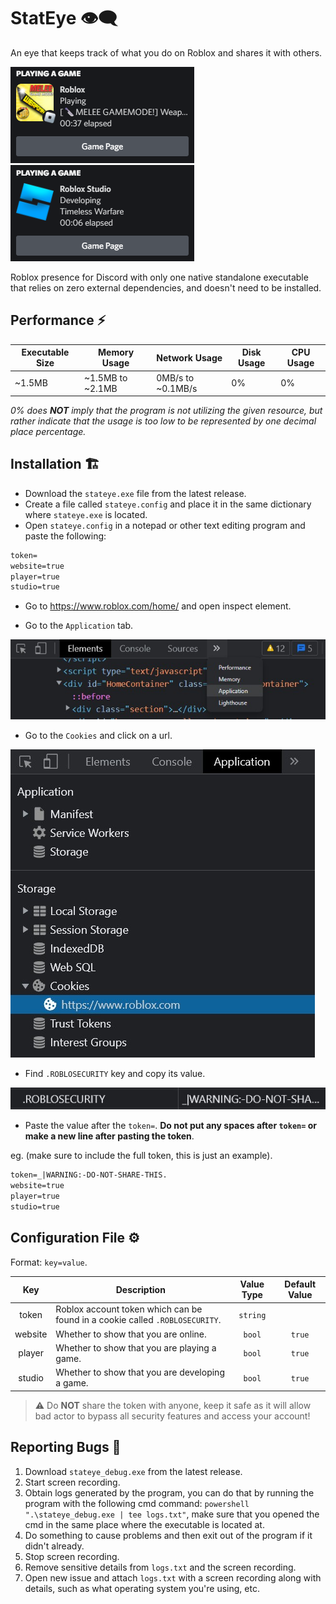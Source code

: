 # StatEye :eye_speech_bubble:

An eye that keeps track of what you do on Roblox and shares it with others.

![application](res/roblox-presence.png) ![application](res/roblox-studio-presence.png)

Roblox presence for Discord with only one native standalone executable that relies on zero external dependencies, and doesn't need to be installed.

## Performance :zap:

| Executable Size | Memory Usage     | Network Usage     | Disk Usage | CPU Usage |
|-----------------|------------------|-------------------|------------|-----------|
| ~1.5MB          | ~1.5MB to ~2.1MB | 0MB/s to ~0.1MB/s | 0%         | 0%        |

*0% does **NOT** imply that the program is not utilizing the given resource, but rather indicate that the usage is too low to be represented by one decimal place percentage.*

## Installation :building_construction:

- Download the `stateye.exe` file from the latest release.
- Create a file called `stateye.config` and place it in the same dictionary where `stateye.exe` is located.
- Open `stateye.config` in a notepad or other text editing program and paste the following:

```txt
token=
website=true
player=true
studio=true
```

- Go to <https://www.roblox.com/home/> and open inspect element.

- Go to the `Application` tab.

![application](res/application.jpg)

- Go to the `Cookies` and click on a url.

![application](res/cookies.jpg)

- Find `.ROBLOSECURITY` key and copy its value.

![application](res/token.jpg)

- Paste the value after the `token=`. **Do not put any spaces after `token=` or make a new line after pasting the token**.

eg. (make sure to include the full token, this is just an example).

```txt
token=_|WARNING:-DO-NOT-SHARE-THIS.
website=true
player=true
studio=true
```

## Configuration File :gear:

Format: `key=value`.

|   Key   | Description                                                                  | Value Type | Default Value |
|:-------:|------------------------------------------------------------------------------|:----------:|:-------------:|
|  token  | Roblox account token which can be found in a cookie called `.ROBLOSECURITY`. |  `string`  |               |
| website | Whether to show that you are online.                                         |   `bool`   |     `true`    |
|  player | Whether to show that you are playing a game.                                 |   `bool`   |     `true`    |
|  studio | Whether to show that you are developing a game.                              |   `bool`   |     `true`    |

> :warning: Do **NOT** share the token with anyone, keep it safe as it will allow bad actor to bypass all security features and access your account!

## Reporting Bugs :bug:

1. Download `stateye_debug.exe` from the latest release.
2. Start screen recording.
3. Obtain logs generated by the program, you can do that by running the program with the following cmd command: `powershell ".\stateye_debug.exe | tee logs.txt"`, make sure that you opened the cmd in the same place where the executable is located at.
4. Do something to cause problems and then exit out of the program if it didn't already.
5. Stop screen recording.
6. Remove sensitive details from `logs.txt` and the screen recording.
7. Open new issue and attach `logs.txt` with a screen recording along with details, such as what operating system you're using, etc.
